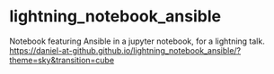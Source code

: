# lightning_notebook_ansible
Notebook featuring Ansible in a jupyter notebook, for a lightning talk.  
https://daniel-at-github.github.io/lightning_notebook_ansible/?theme=sky&transition=cube
